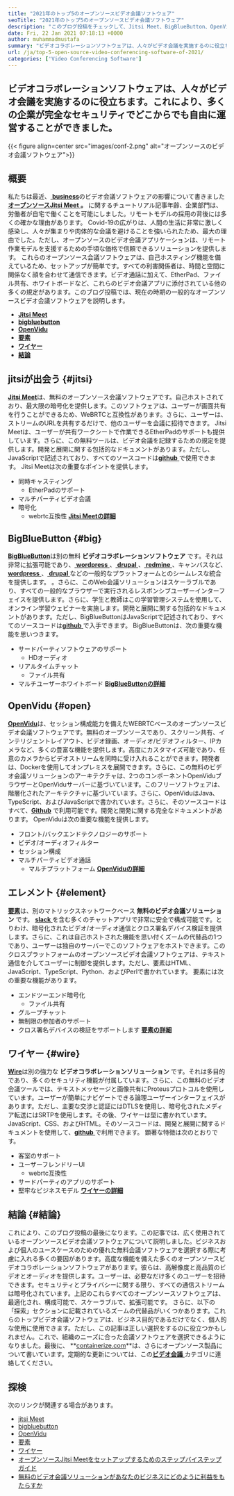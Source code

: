 ```yaml
---
title: "2021年のトップ5のオープンソースビデオ会議ソフトウェア" 
seoTitle: "2021年のトップ5のオープンソースビデオ会議ソフトウェア" 
description: "このブログ投稿をチェックして、Jitsi Meet、BigBlueButton、OpenVidu、Element、Wireを含むトップオープンソースビデオ会議ソフトウェアについて学びます。" 
date: Fri, 22 Jan 2021 07:18:13 +0000
author: muhammadmustafa
summary: "ビデオコラボレーションソフトウェアは、人々がビデオ会議を実施するのに役立ちます。これにより、多くの企業が完全なセキュリティでどこからでも自由に運営することができました。" 
url: /ja/top-5-open-source-video-conferencing-software-of-2021/
categories: ['Video Conferencing Software']
---
```


## ビデオコラボレーションソフトウェアは、人々がビデオ会議を実施するのに役立ちます。これにより、多くの企業が完全なセキュリティでどこからでも自由に運営することができました。

{{< figure align=center src="images/conf-2.png" alt="オープンソースのビデオ会議ソフトウェア">}}


## 概要
私たちは最近、[ **business**][1]のビデオ会議ソフトウェアの影響について書きました[ **オープンソースJitsi Meet** ][2]**。** に関するチュートリアル記事年齢、企業部門は、労働者が自宅で働くことを可能にしました。リモートモデルの採用の背後には多くの確かな理由があります。 Covid-19の広がりは、人間の生活に非常に激しく感染し、人々が集まりや肉体的な会議を避けることを強いられたため、最大の理由でした。ただし、オープンソースのビデオ会議アプリケーションは、リモート作業モデルを支援するための手頃な価格で信頼できるソリューションを提供します。
これらのオープンソース会議ソフトウェアは、自己ホスティング機能を備えているため、セットアップが簡単です。すべての利害関係者は、時間と空間に関係なく顔を合わせて通信できます。ビデオ通話に加えて、EtherPad、ファイル共有、ホワイトボードなど、これらのビデオ会議アプリに添付されている他の多くの規定があります。このブログ投稿では、現在の時期の一般的なオープンソースビデオ会議ソフトウェアを説明します。
* [ **Jitsi Meet** ][3]
* **[bigbluebutton][4]** 
* **[OpenVidu][5]** 
* **[要素][6]** 
* [ **ワイヤー** ][7]
* **[結論][8]** 

## jitsiが出会う {#jitsi}

[ **Jitsi Meet**][9]は、無料のオープンソース会議ソフトウェアです。自己ホストされており、最大限の暗号化を提供します。このソフトウェアは、ユーザーが画面共有を行うことができるため、WeBRTCと互換性があります。さらに、ユーザーは、ストリームのURLを共有するだけで、他のユーザーを会議に招待できます。 Jitsi Meetは、ユーザーが共有ワークシートで作業できるEtherPadのサポートも提供しています。さらに、この無料ツールは、ビデオ会議を記録するための規定を提供します。開発と展開に関する包括的なドキュメントがあります。ただし、JavaScriptで記述されており、すべてのソースコードは[**github** ][10]で使用できます。
Jitsi Meetは次の重要なポイントを提供します。
* 同時キャスティング
  * EtherPadのサポート
* マルチパーティビデオ会議
* 暗号化
  * webrtc互換性
[ **Jitsi Meetの詳細** ][11]

## BigBlueButton {#big}

[ **BigBlueButton**][12]は別の無料 **ビデオコラボレーションソフトウェア** です。それは非常に拡張可能であり、[ **wordpress** ][13]、[ **drupal** ][14]、[ **redmine** ][15]、キャンバスなど、[ **wordpress** ][13]、[ **drupal** ][14]などの一般的なプラットフォームとのシームレスな統合を提供します。 。さらに、このWeb会議ソリューションはスケーラブルであり、すべての一般的なブラウザーで実行されるレスポンシブユーザーインターフェイスを提供します。さらに、学生と教師はこの学習管理システムを使用して、オンライン学習ウェビナーを実施します。開発と展開に関する包括的なドキュメントがあります。ただし、BigBlueButtonはJavaScriptで記述されており、すべてのソースコードは[**github** ][16]で入手できます。
BigBlueButtonは、次の重要な機能を思いつきます。
* サードパーティソフトウェアのサポート
  * HDオーディオ
* リアルタイムチャット
  * ファイル共有
* マルチユーザーホワイトボード
[ **BigBlueButtonの詳細** ][17]

## OpenVidu {#open}

[ **OpenVidu**][18]は、セッション構成能力を備えたWEBRTCベースのオープンソースビデオ会議ソフトウェアです。無料のオープンソースであり、スクリーン共有、インテリジェントレイアウト、ビデオ録画、オーディオ/ビデオフィルター、IPカメラなど、多くの豊富な機能を提供します。高度にカスタマイズ可能であり、任意のカメラからビデオストリームを同時に受け入れることができます。開発者は、Dockerを使用してオンプレミスを展開できます。さらに、この無料のビデオ会議ソリューションのアーキテクチャは、2つのコンポーネントOpenViduブラウザーとOpenViduサーバーに基づいています。このフリーソフトウェアは、階層化されたアーキテクチャに基づいています。さらに、OpenViduはJava、TypeScript、およびJavaScriptで書かれています。さらに、そのソースコードはすべて、**[Github][19]** で利用可能です。開発と開発に関する完全なドキュメントがあります。
OpenViduは次の重要な機能を提供します。
* フロント/バックエンドテクノロジーのサポート
* ビデオ/オーディオフィルター
* セッション構成
* マルチパーティビデオ通話
  * マルチプラットフォーム
[ **OpenViduの詳細** ][18]

## エレメント {#element}

[ **要素**][20]は、別のマトリックスネットワークベース **無料のビデオ会議ソリューション** です。 [**slack** ][21]を含む多くのチャットアプリで非常に安全で構成可能です。とりわけ、暗号化されたビデオ/オーディオ通信とクロス署名デバイス検証を提供します。さらに、これは自己ホストされた機能を思い付くズームの代替品の1つであり、ユーザーは独自のサーバーでこのソフトウェアをホストできます。このクロスプラットフォームのオープンソースビデオ会議ソフトウェアは、テキスト通信を介してユーザーに制御を提供します。ただし、要素はHTML、JavaScript、TypeScript、Python、およびPerlで書かれています。
要素には次の重要な機能があります。
* エンドツーエンド暗号化
  * ファイル共有
* グループチャット
* 無制限の参加者のサポート
* クロス署名デバイスの検証をサポートします
[ **要素の詳細** ][20]

## ワイヤー {#wire}

[ **Wire**][23]は別の強力な **ビデオコラボレーションソリューション** です。それは多目的であり、多くのセキュリティ機能が付属しています。さらに、この無料のビデオ会議ツールでは、テキストメッセージと画像共有にProteusプロトコルを使用しています。ユーザーが簡単にナビゲートできる論理ユーザーインターフェイスがあります。ただし、主要な交渉と認証にはDTLSを使用し、暗号化されたメディア転送にはSRTPを使用します。その後、ワイヤーは型に書かれています。JavaScript、CSS、およびHTML。そのソースコードは、開発と展開に関するドキュメントを使用して、[**github** ][24]で利用できます。
顕著な特徴は次のとおりです。
* 客室のサポート
* ユーザーフレンドリーUI
  * webrtc互換性
* サードパーティのアプリのサポート
* 堅牢なビジネスモデル
[ **ワイヤーの詳細** ][25]

## 結論  {#結論}

これにより、このブログ投稿の最後になります。この記事では、広く使用されているオープンソースビデオ会議ソフトウェアについて説明しました。ビジネスおよび個人のユースケースのための優れた無料会議ソフトウェアを選択する際に考慮に入れる多くの要因があります。高度な機能を備えた多くのオープンソースビデオコラボレーションソフトウェアがあります。彼らは、高解像度と高品質のビデオとオーディオを提供します。ユーザーは、必要なだけ多くのユーザーを招待できます。セキュリティとプライバシーに関する限り、すべての通信ストリームは暗号化されています。上記のこれらすべてのオープンソースソフトウェアは、最適化され、構成可能で、スケーラブルで、拡張可能です。
さらに、以下の「探索」セクションに記載されているズームの代替品がいくつかあります。これらのトップビデオ会議ソフトウェアは、ビジネス目的であるだけでなく、個人的な使用に使用できます。ただし、この記事は正しい選択をするのに役立つかもしれません。これで、組織のニーズに合った会議ソフトウェアを選択できるようになりました。最後に、 **[containerize.com][26]**は、さらにオープンソース製品について書いています。定期的な更新については、この[**ビデオ会議** ][27]カテゴリに連絡してください。

## 探検
次のリンクが関連する場合があります。
  * [jitsi Meet][9]
  * [bigbluebutton][12]
  * [OpenVidu][18]
  * [要素][20]
  * [ワイヤー][23]
  * [オープンソースJitsi Meetをセットアップするためのステップバイステップガイド][2]
  * [無料のビデオ会議ソリューションがあなたのビジネスにどのように利益をもたらすか][28]



[1]: https://blog.containerize.com/video-conferencing-software/video-conferencing-apps-how-it-benefits-your-business/
[2]: https://blog.containerize.com/video-conferencing-software/how-to-set-up-open-source-jitsi-meet/
[3]: #jitsi
[4]: #big
[5]: #open
[6]: #element
[7]: #wire
[8]: #Conclusion
[9]: https://products.containerize.com/video-conferencing/jitsi
[10]: https://github.com/jitsi/jitsi-meet
[11]: https://jitsi.org/jitsi-meet/
[12]: https://products.containerize.com/video-conferencing/bigbluebutton
[13]: https://products.containerize.com/blogging/wordpress
[14]: https://products.containerize.com/content-management/drupal
[15]: https://products.containerize.com/project-management/redmine
[16]: https://github.com/bigbluebutton/bigbluebutton
[17]: https://bigbluebutton.org/
[18]: https://products.containerize.com/video-conferencing/openvidu
[19]: https://github.com/OpenVidu/openvidu
[20]: https://products.containerize.com/video-conferencing/element
[21]: https://slack.com/intl/en-pk/
[22]: https://github.com/vector-im/element-web
[23]: https://products.containerize.com/video-conferencing/wire
[24]: https://github.com/wireapp/wire-webapp
[25]: https://app.wire.com/
[26]: https://www.containerize.com/
[27]: https://products.containerize.com/video-conferencing/
[28]: https://blog.containerize.com/
